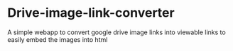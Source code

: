 # Drive-image-link-converter
A simple webapp to convert google drive image links into viewable links to easily embed the images into html 
